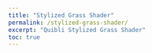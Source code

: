 ```yaml
---
title: "Stylized Grass Shader"
permalink: /stylized-grass-shader/
excerpt: "Quibli Stylized Grass Shader"
toc: true
---
```


